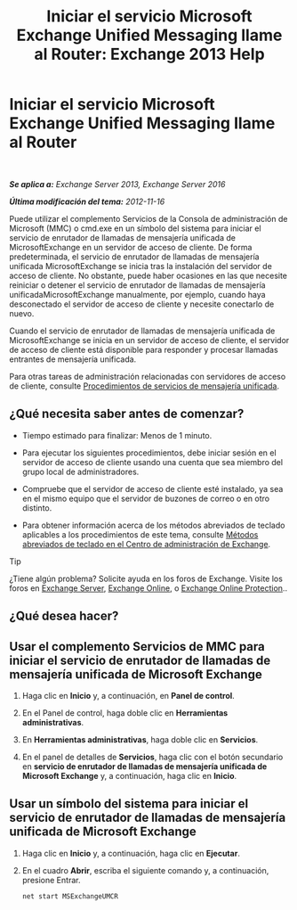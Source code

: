 ﻿---
title: 'Iniciar el servicio Microsoft Exchange Unified Messaging llame al Router: Exchange 2013 Help'
TOCTitle: Iniciar el servicio Microsoft Exchange Unified Messaging llame al Router
ms:assetid: 8b7e1a4c-87b3-4477-a95f-6b41cf2d38f0
ms:mtpsurl: https://technet.microsoft.com/es-es/library/JJ673542(v=EXCHG.150)
ms:contentKeyID: 50556852
ms.date: 05/22/2018
mtps_version: v=EXCHG.150
ms.translationtype: MT
---

# Iniciar el servicio Microsoft Exchange Unified Messaging llame al Router

 

_**Se aplica a:** Exchange Server 2013, Exchange Server 2016_

_**Última modificación del tema:** 2012-11-16_

Puede utilizar el complemento Servicios de la Consola de administración de Microsoft (MMC) o cmd.exe en un símbolo del sistema para iniciar el servicio de enrutador de llamadas de mensajería unificada de MicrosoftExchange en un servidor de acceso de cliente. De forma predeterminada, el servicio de enrutador de llamadas de mensajería unificada MicrosoftExchange se inicia tras la instalación del servidor de acceso de cliente. No obstante, puede haber ocasiones en las que necesite reiniciar o detener el servicio de enrutador de llamadas de mensajería unificadaMicrosoftExchange manualmente, por ejemplo, cuando haya desconectado el servidor de acceso de cliente y necesite conectarlo de nuevo.

Cuando el servicio de enrutador de llamadas de mensajería unificada de MicrosoftExchange se inicia en un servidor de acceso de cliente, el servidor de acceso de cliente está disponible para responder y procesar llamadas entrantes de mensajería unificada.

Para otras tareas de administración relacionadas con servidores de acceso de cliente, consulte [Procedimientos de servicios de mensajería unificada](um-services-procedures-exchange-2013-help.md).

## ¿Qué necesita saber antes de comenzar?

  - Tiempo estimado para finalizar: Menos de 1 minuto.

  - Para ejecutar los siguientes procedimientos, debe iniciar sesión en el servidor de acceso de cliente usando una cuenta que sea miembro del grupo local de administradores.

  - Compruebe que el servidor de acceso de cliente esté instalado, ya sea en el mismo equipo que el servidor de buzones de correo o en otro distinto.

  - Para obtener información acerca de los métodos abreviados de teclado aplicables a los procedimientos de este tema, consulte [Métodos abreviados de teclado en el Centro de administración de Exchange](keyboard-shortcuts-in-the-exchange-admin-center-exchange-online-protection-help.md).


> [!TIP]
> ¿Tiene algún problema? Solicite ayuda en los foros de Exchange. Visite los foros en <A href="https://go.microsoft.com/fwlink/p/?linkid=60612">Exchange Server</A>, <A href="https://go.microsoft.com/fwlink/p/?linkid=267542">Exchange Online</A>, o <A href="https://go.microsoft.com/fwlink/p/?linkid=285351">Exchange Online Protection</A>..



## ¿Qué desea hacer?

## Usar el complemento Servicios de MMC para iniciar el servicio de enrutador de llamadas de mensajería unificada de Microsoft Exchange

1.  Haga clic en **Inicio** y, a continuación, en **Panel de control**.

2.  En el Panel de control, haga doble clic en **Herramientas administrativas**.

3.  En **Herramientas administrativas**, haga doble clic en **Servicios**.

4.  En el panel de detalles de **Servicios**, haga clic con el botón secundario en **servicio de enrutador de llamadas de mensajería unificada de Microsoft Exchange** y, a continuación, haga clic en **Inicio**.

## Usar un símbolo del sistema para iniciar el servicio de enrutador de llamadas de mensajería unificada de Microsoft Exchange

1.  Haga clic en **Inicio** y, a continuación, haga clic en **Ejecutar**.

2.  En el cuadro **Abrir**, escriba el siguiente comando y, a continuación, presione Entrar.
    
        net start MSExchangeUMCR

